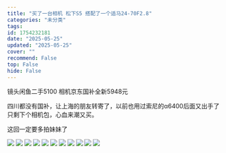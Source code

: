 ```yaml
---
title: "买了一台相机 松下S5 搭配了一个适马24-70F2.8"
categories: "未分类"
tags:
id: 1754232181
date: "2025-05-25"
updated: "2025-05-25"
cover: ""
recommend: False
top: False
hide: False
---
```


镜头闲鱼二手5100
相机京东国补全新5948元

四川都没有国补，让上海的朋友转寄了，以前也用过索尼的α6400后面又出手了只剩下个相机包，心血来潮又买。

这回一定要多拍妹妹了

![](https://r2.dev.ca.violet-evergarden.de/%E7%94%9F%E6%B4%BB/20250526_125432.jpg)
![](https://r2.dev.ca.violet-evergarden.de/%E7%94%9F%E6%B4%BB/20250526_125322.jpg)
![](https://r2.dev.ca.violet-evergarden.de/%E7%94%9F%E6%B4%BB/20250526_125134.jpg)
![](https://r2.dev.ca.violet-evergarden.de/%E7%94%9F%E6%B4%BB/20250526_125130.jpg)
![](https://r2.dev.ca.violet-evergarden.de/%E7%94%9F%E6%B4%BB/20250526_163326.jpg)
![](https://r2.dev.ca.violet-evergarden.de/%E7%94%9F%E6%B4%BB/20250526_144100.jpg)
![](https://r2.dev.ca.violet-evergarden.de/%E7%94%9F%E6%B4%BB/20250526_131144.jpg)
![](https://r2.dev.ca.violet-evergarden.de/%E7%94%9F%E6%B4%BB/20250526_130211.jpg)
![](https://r2.dev.ca.violet-evergarden.de/%E7%94%9F%E6%B4%BB/20250526_130026.jpg)
![](https://r2.dev.ca.violet-evergarden.de/%E7%94%9F%E6%B4%BB/20250526_130011.jpg)
![](https://r2.dev.ca.violet-evergarden.de/%E7%94%9F%E6%B4%BB/20250526_125639.jpg)
